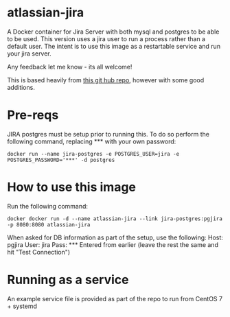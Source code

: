 # atlassian-jira
A Docker container for Jira Server with both mysql and postgres to be able to be used. 
This version uses a jira user to run a process rather than a default user.
The intent is to use this image as a restartable service and run your jira  server.

Any feedback let me know - its all welcome!

This is based heavily from [this git hub repo](https://github.com/cptactionhank/docker-atlassian-jira), however with some good additions.

# Pre-reqs
JIRA postgres must be setup prior to running this. To do so perform the following command, replacing *** with your own password:
```
docker run --name jira-postgres -e POSTGRES_USER=jira -e POSTGRES_PASSWORD='***' -d postgres
```

# How to use this image
Run the following command:
```
docker docker run -d --name atlassian-jira --link jira-postgres:pgjira -p 8080:8080 atlassian-jira
```
When asked for DB information as part of the setup, use the following:
Host: pgjira
User: jira
Pass: *** Entered from earlier
(leave the rest the same and hit "Test Connection")

# Running as a service
An example service file is provided as part of the repo to run from CentOS 7 + systemd